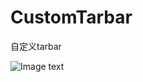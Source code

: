 # CustomTarbar
自定义tarbar

![Image text](https://raw.github.com/yourName/repositpry/master/yourprojectName/img-folder/test.jpg)
